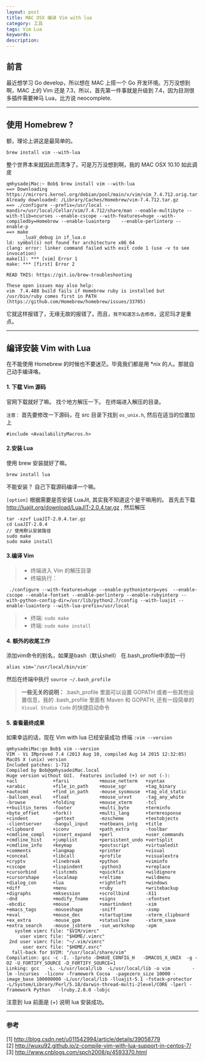 ```yaml
---
layout: post
title: MAC OSX 编译 Vim with lua
category: 工具
tags: Vim Lua 
keywords:
description:
---
```


## 前言 
最近想学习 Go develop，所以想在 MAC 上搭一个 Go 开发环境。万万没想到啊，MAC 上的 Vim 还是 7.3，所以，首先第一件事就是升级到 7.4，因为目测很多插件需要神马 Lua，比方说 neocomplete.

---

## 使用 Homebrew ?

额，理论上讲这是最简单的。

```
brew install vim --with-lua
``` 

整个世界本来就因此而清净了。可是万万没想到啊，我的 MAC OSX 10.10 如此调皮

```
qmhysadeiMac:~ Bob$ brew install vim --with-lua
==> Downloading https://mirrors.kernel.org/debian/pool/main/v/vim/vim_7.4.712.orig.tar.gz
Already downloaded: /Library/Caches/Homebrew/vim-7.4.712.tar.gz
==> ./configure --prefix=/usr/local --mandir=/usr/local/Cellar/vim/7.4.712/share/man --enable-multibyte --with-tlib=ncurses --enable-cscope --with-features=huge --with-compiledby=Homebrew --enable-luainterp    --enable-perlinterp --enable-p
==> make
      _luaV_debug in if_lua.o
ld: symbol(s) not found for architecture x86_64
clang: error: linker command failed with exit code 1 (use -v to see invocation)
make[1]: *** [vim] Error 1
make: *** [first] Error 2

READ THIS: https://git.io/brew-troubleshooting

These open issues may also help:
vim  7.4.488 build fails if Homebrew ruby is installed but /usr/bin/ruby comes first in PATH (https://github.com/Homebrew/homebrew/issues/33705)
```

它就这样报错了，无缘无故的报错了。而且，`我不知道怎么去修改`，这尼玛才是重点。

---

## 编译安装 Vim with Lua

在不能使用 Homebrew 的时候也不要迷茫。毕竟我们都是用 *nix 的人。那就自己动手编译咯。

#### 1. 下载 Vim 源码
官网下载就好了嘛。
找个地方解压一下。
在终端进入解压的目录。

`注意：`
首先要修改一下源码，在 src 目录下找到 `os_unix.h`, 然后在适当的位置加上

```
#include <AvailabilityMacros.h>  
```

#### 2.安装 Lua

使用 brew 安装就好了嘛。

```
brew install lua
```

不能安装？ 自己下载源码编译一个嘛。

`[option]`
根据需要是否安装 LuaJit, 其实我不知道这个是干嘛用的。
首先去下载 http://luajit.org/download/LuaJIT-2.0.4.tar.gz , 然后解压

```
tar -xzvf LuaJIT-2.0.4.tar.gz
cd LuaJIT-2.0.4
// 使用默认安装路径
sudo make
sudo make install
```

#### 3.编译 Vim

> * 终端进入 Vim 的解压目录
> * 终端执行：
```
 ./configure --with-features=huge --enable-pythoninterp=yes  --enable-cscope --enable-fontset --enable-perlinterp --enable-rubyinterp --with-python-config-dir=/usr/lib/python2.7/config --with-luajit --enable-luainterp --with-lua-prefix=/usr/local  
```
> * 终端: `sudo make`
> * 终端: `sudo make install`

#### 4. 额外的收尾工作

添加vim命令的别名，如果是bash（默认shell）
在.bash_profile中添加一行

```
alias vim=‘/usr/local/bin/vim'
```

然后在终端中执行
`source ~/.bash_profile`

> **一些无关的说明：**
> .bash_profile 里面可以设置 GOPATH 或者一些其他设置信息，我的 .bash_profile 里面有 Maven 和 GOPATH,
> 还有一段简单的 `Visual Studio Code` 的快捷启动命令

#### 5. 查看最终成果
如果幸运的话，现在 Vim with lua 已经安装成功
终端 `:vim --version`

```
qmhysadeiMac:go Bob$ vim --version
VIM - Vi IMproved 7.4 (2013 Aug 10, compiled Aug 14 2015 12:32:05)
MacOS X (unix) version
Included patches: 1-712
Compiled by Bob@qmhysadeiMac.local
Huge version without GUI.  Features included (+) or not (-):
+acl             +farsi           +mouse_netterm   +syntax
+arabic          +file_in_path    +mouse_sgr       +tag_binary
+autocmd         +find_in_path    -mouse_sysmouse  +tag_old_static
-balloon_eval    +float           +mouse_urxvt     -tag_any_white
-browse          +folding         +mouse_xterm     -tcl
++builtin_terms  -footer          +multi_byte      +terminfo
+byte_offset     +fork()          +multi_lang      +termresponse
+cindent         -gettext         -mzscheme        +textobjects
-clientserver    -hangul_input    +netbeans_intg   +title
+clipboard       +iconv           +path_extra      -toolbar
+cmdline_compl   +insert_expand   +perl            +user_commands
+cmdline_hist    +jumplist        +persistent_undo +vertsplit
+cmdline_info    +keymap          +postscript      +virtualedit
+comments        +langmap         +printer         +visual
+conceal         +libcall         +profile         +visualextra
+cryptv          +linebreak       +python          +viminfo
+cscope          +lispindent      -python3         +vreplace
+cursorbind      +listcmds        +quickfix        +wildignore
+cursorshape     +localmap        +reltime         +wildmenu
+dialog_con      +lua             +rightleft       +windows
+diff            +menu            +ruby            +writebackup
+digraphs        +mksession       +scrollbind      -X11
-dnd             +modify_fname    +signs           -xfontset
-ebcdic          +mouse           +smartindent     -xim
+emacs_tags      -mouseshape      -sniff           -xsmp
+eval            +mouse_dec       +startuptime     -xterm_clipboard
+ex_extra        -mouse_gpm       +statusline      -xterm_save
+extra_search    -mouse_jsbterm   -sun_workshop    -xpm
   system vimrc file: "$VIM/vimrc"
     user vimrc file: "$HOME/.vimrc"
 2nd user vimrc file: "~/.vim/vimrc"
      user exrc file: "$HOME/.exrc"
  fall-back for $VIM: "/usr/local/share/vim"
Compilation: gcc -c -I. -Iproto -DHAVE_CONFIG_H   -DMACOS_X_UNIX  -g -O2 -U_FORTIFY_SOURCE -D_FORTIFY_SOURCE=1      
Linking: gcc   -L. -L/usr/local/lib  -L/usr/local/lib -o vim        -lm -lncurses  -liconv -framework Cocoa  -pagezero_size 10000 -image_base 100000000 -L/usr/local/lib -lluajit-5.1 -fstack-protector  -L/System/Library/Perl/5.18/darwin-thread-multi-2level/CORE -lperl -framework Python   -lruby.2.0.0 -lobjc   
```

注意到 lua 前面是 (+) 说明 lua 安装成功。

---

### 参考

[1]  <http://blog.csdn.net/u011542994/article/details/39058779>                             
[2]  <http://wuxu92.github.io/z-compile-vim-with-lua-support-in-centos-7/>                         
[3]  <http://www.cnblogs.com/spch2008/p/4593370.html>   









